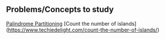 ## Problems/Concepts to study
[Palindrome Partitioning](https://www.geeksforgeeks.org/palindrome-partitioning-dp-17/)
[Count the number of islands] (https://www.techiedelight.com/count-the-number-of-islands/)